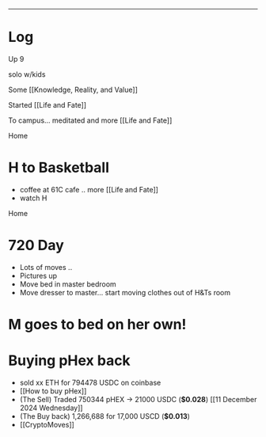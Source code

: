 

---

# Log

Up 9 

solo w/kids

Some [[Knowledge, Reality, and Value]]

Started [[Life and Fate]]

To campus... meditated and more [[Life and Fate]]

Home 

# H to Basketball
- coffee at 61C cafe .. more [[Life and Fate]]
- watch H 

Home

# 720 Day
- Lots of moves .. 
- Pictures up
- Move bed in master bedroom
- Move dresser to master... start moving clothes out of H&Ts room

# M goes to bed on her own! 

# Buying pHex back
- sold xx ETH for 794478 USDC  on coinbase
- [[How to buy pHex]]
- (The Sell) Traded 750344 pHEX  -> 21000 USDC (**$0.028**) [[11 December 2024 Wednesday]]
- (The Buy back)  1,266,688 for 17,000 USCD (**$0.013**)
- [[CryptoMoves]]
